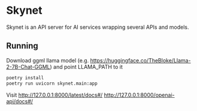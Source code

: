 # Skynet

Skynet is an API server for AI services wrapping several APIs and models.

## Running

Download ggml llama model (e.g. https://huggingface.co/TheBloke/Llama-2-7B-Chat-GGML) and point LLAMA_PATH to it

```bash
poetry install
poetry run uvicorn skynet.main:app
```

Visit
http://127.0.0.1:8000/latest/docs#/
http://127.0.0.1:8000/openai-api/docs#/
